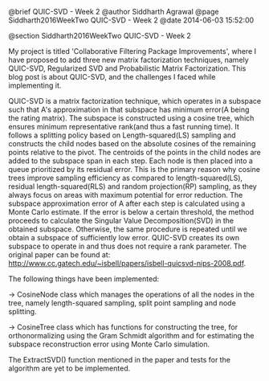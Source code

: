 @brief QUIC-SVD - Week 2
@author Siddharth Agrawal
@page Siddharth2016WeekTwo QUIC-SVD - Week 2
@date 2014-06-03 15:52:00 

@section Siddharth2016WeekTwo QUIC-SVD - Week 2

My project is titled 'Collaborative Filtering Package Improvements', where I have proposed to add three new matrix factorization techniques, namely QUIC-SVD, Regularized SVD and Probabilistic Matrix Factorization. This blog post is about QUIC-SVD, and the challenges I faced while implementing it.

QUIC-SVD is a matrix factorization technique, which operates in a subspace such that A's approximation in that subspace has minimum error(A being the rating matrix). The subspace is constructed using a cosine tree, which ensures minimum representative rank(and thus a fast running time). It follows a splitting policy based on Length-squared(LS) sampling and constructs the child nodes based on the absolute cosines of the remaining points relative to the pivot. The centroids of the points in the child nodes are added to the subspace span in each step. Each node is then placed into a queue prioritized by its residual error. This is the primary reason why cosine trees improve sampling efficiency as compared to length-squared(LS), residual length-squared(RLS) and random projection(RP) sampling, as they always focus on areas with maximum potential for error reduction. The subspace approximation error of A after each step is calculated using a Monte Carlo estimate. If the error is below a certain threshold, the method proceeds to calculate the Singular Value Decomposition(SVD) in the obtained subspace. Otherwise, the same procedure is repeated until we obtain a subspace of sufficiently low error. QUIC-SVD creates its own subspace to operate in and thus does not require a rank parameter. The original paper can be found at: http://www.cc.gatech.edu/~isbell/papers/isbell-quicsvd-nips-2008.pdf.

The following things have been implemented:

-> CosineNode class which manages the operations of all the nodes in the tree, namely length-squared sampling, split point sampling and node splitting.

-> CosineTree class which has functions for constructing the tree, for orthonormalizing using the Gram Schmidt algorithm and for estimating the subspace reconstruction error using Monte Carlo simulation.

The ExtractSVD() function mentioned in the paper and tests for the algorithm are yet to be implemented.